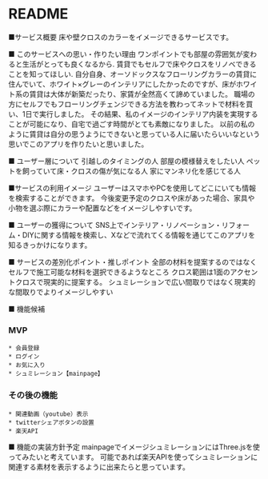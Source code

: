 # README

■サービス概要
  床や壁クロスのカラーをイメージできるサービスです。

■ このサービスへの思い・作りたい理由
  ワンポイントでも部屋の雰囲気が変わると生活がとっても良くなるから.
  賃貸でもセルフで床やクロスをリノベできることを知ってほしい.
  自分自身、オーソドックスなフローリングカラーの賃貸に住んでいて、ホワイト×グレーのインテリアにしたかったのですが、床がホワイト系の賃貸は大体が新築だったり、家賃が全然高くて諦めていました。
  職場の方にセルフでもフローリングチェンジできる方法を教わってネットで材料を買い、1日で実行しました。
  その結果、私のイメージのインテリア内装を実現することが可能になり、自宅で過ごす時間がとても素敵になりました。
  以前の私のように賃貸は自分の思うようにできないと思っている人に届いたらいいなという思いでこのアプリを作りたいと思いました。

■ ユーザー層について
  引越しのタイミングの人
  部屋の模様替えをしたい人
  ペットを飼っていて床・クロスの傷が気になる人
  家にマンネリ化を感じてる人

■サービスの利用イメージ
  ユーザーはスマホやPCを使用してどこにいても情報を検索することができます。
  今後変更予定のクロスや床があった場合、家具や小物を選ぶ際にカラーや配置などをイメージしやすいです。


■ ユーザーの獲得について
  SNS上でインテリア・リノベーション・リフォーム・DIYに関する情報を検索し、Xなどで流れてくる情報を通じてこのアプリを知るきっかけになります。

■ サービスの差別化ポイント・推しポイント
  全部の材料を提案するのではなくセルフで施工可能な材料を選択できるようなところ
  クロス範囲は1面のアクセントクロスで現実的に提案する。
  シュミレーションで広い間取りではなく現実的な間取りでよりイメージしやすい


■ 機能候補
  ### MVP
    * 会員登録
    * ログイン
    * お気に入り
    * シュミレーション【mainpage】

  ### その後の機能
    * 関連動画（youtube）表示
    * twitterシェアボタンの設置
    * 楽天API


■ 機能の実装方針予定
  mainpageでイメージシュミレーションにはThree.jsを使ってみたいと考えています。
  可能であれば楽天APIを使ってシュミレーションに関連する素材を表示するように出来たらと思っています。
